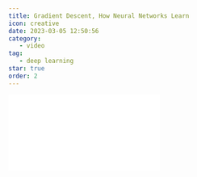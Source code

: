 ```yaml
---
title: Gradient Descent, How Neural Networks Learn
icon: creative
date: 2023-03-05 12:50:56
category:
   - video
tag:
   - deep learning
star: true
order: 2
---
```



<div class="video-container">
   <iframe src="//player.bilibili.com/player.html?aid=865593527&bvid=BV1g54y1g7NE&cid=1045134902&page=1" scrolling="no" border="0" frameborder="no" framespacing="0" allowfullscreen=" true"> </iframe>
</div>
